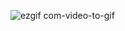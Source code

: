 
![ezgif com-video-to-gif](https://user-images.githubusercontent.com/54402567/91021231-1cc92c00-e611-11ea-8dc2-68588e5f9824.gif)
